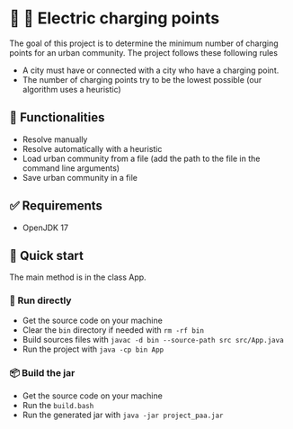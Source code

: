 # 🚗 🔌 Electric charging points 

The goal of this project is to determine the minimum number of charging points
for an urban community. The project follows these following rules
- A city must have or connected with a city who have a charging point.
- The number of charging points try to be the lowest possible (our algorithm
uses a heuristic)

## 📝 Functionalities

- Resolve manually
- Resolve automatically with a heuristic
- Load urban community from a file (add the path to the file in the command
line arguments)
- Save urban community in a file

## ✅ Requirements

- OpenJDK 17

## 🏁 Quick start

The main method is in the class App.

### 📨 Run directly

- Get the source code on your machine
- Clear the `bin` directory if needed with `rm -rf bin`
- Build sources files with `javac -d bin --source-path src src/App.java`
- Run the project with `java -cp bin App`

### 📦 Build the jar

- Get the source code on your machine
- Run the `build.bash`
- Run the generated jar with `java -jar project_paa.jar`




